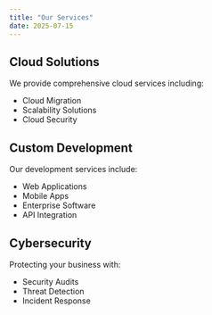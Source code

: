 ```yaml
---
title: "Our Services"
date: 2025-07-15
---
```


## Cloud Solutions

We provide comprehensive cloud services including:
- Cloud Migration
- Scalability Solutions
- Cloud Security

## Custom Development

Our development services include:
- Web Applications
- Mobile Apps
- Enterprise Software
- API Integration

## Cybersecurity

Protecting your business with:
- Security Audits
- Threat Detection
- Incident Response
